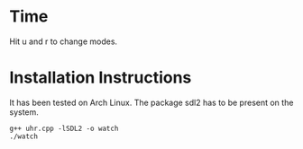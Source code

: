 # Time
Hit u and r to change modes.

# Installation Instructions

It has been tested on Arch Linux.
The package sdl2 has to be present on the system.

    g++ uhr.cpp -lSDL2 -o watch
    ./watch
